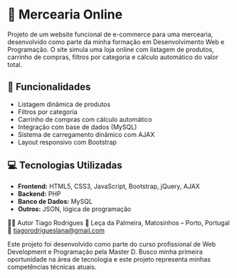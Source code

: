 # 🛒 Mercearia Online

Projeto de um website funcional de e-commerce para uma mercearia, desenvolvido como parte da minha formação em Desenvolvimento Web e Programação. O site simula uma loja online com listagem de produtos, carrinho de compras, filtros por categoria e cálculo automático do valor total.

## 🚀 Funcionalidades

- Listagem dinâmica de produtos
- Filtros por categoria
- Carrinho de compras com cálculo automático
- Integração com base de dados (MySQL)
- Sistema de carregamento dinâmico com AJAX
- Layout responsivo com Bootstrap

## 💻 Tecnologias Utilizadas

- **Frontend:** HTML5, CSS3, JavaScript, Bootstrap, jQuery, AJAX
- **Backend:** PHP
- **Banco de Dados:** MySQL
- **Outros:** JSON, lógica de programação

👨‍💻 Autor
Tiago Rodrigues
📍 Leça da Palmeira, Matosinhos – Porto, Portugal
📧 tiagorodrigueslana@gmail.com

Este projeto foi desenvolvido como parte do curso profissional de Web Development e Programação pela Master D. Busco minha primeira oportunidade na área de tecnologia 
e este projeto representa minhas competências técnicas atuais.

